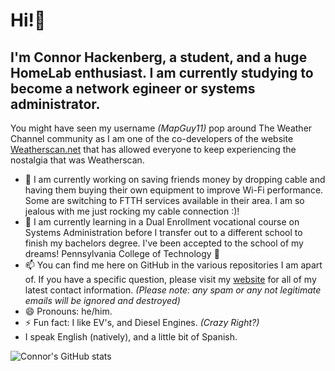 # Hi!👋
## I'm Connor Hackenberg, a student, and a huge HomeLab enthusiast. I am currently studying to become a network egineer or systems administrator.

You might have seen my username *(MapGuy11)* pop around The Weather Channel community as I am one of the co-developers of the website [Weatherscan.net](https://weatherscan.net/) that has allowed everyone to keep experiencing the nostalgia that was Weatherscan.

- 🔭 I am currently working on saving friends money by dropping cable and having them buying their own equipment to improve Wi-Fi performance. Some are switching to FTTH services available in their area. I am so jealous with me just rocking my cable connection :)!
- 🌱 I am currently learning in a Dual Enrollment vocational course on Systems Administration before I transfer out to a different school to finish my bachelors degree. I've been accepted to the school of my dreams! Pennsylvania College of Technology 🎉
- 📫 You can find me here on GitHub in the various repositories I am apart of. If you have a specific question, please visit my [website](https://connorhackenberg.tech) for all of my latest contact information. *(Please note: any spam or any not legitimate emails will be ignored and destroyed)* 
- 😄 Pronouns: he/him.
- ⚡ Fun fact: I like EV's, and Diesel Engines. *(Crazy Right?)*
- I speak English (natively), and a little bit of Spanish.

![Connor's GitHub stats](https://github-readme-stats.vercel.app/api?username=mapguy11&show_icons=true)
